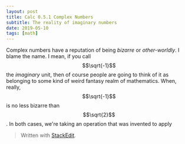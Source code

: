 ```yaml
---
layout: post
title: Calc 0.5.1 Complex Numbers
subtitle: The reality of imaginary numbers
date: 2019-05-10
tags: [math]
---
```


Complex numbers have a reputation of being *bizarre* or *other-worldly*. I blame the name. I mean, if you call $$\sqrt{-1}$$ the *imaginary* unit, then of course people are going to think of it as belonging to some kind of weird fantasy realm of mathematics. When, really, $$\sqrt{-1}$$ is no less bizarre than $$\sqrt{2}$$.  In both cases, we're taking an operation that was invented to apply 

> Written with [StackEdit](https://stackedit.io/).
<!--stackedit_data:
eyJoaXN0b3J5IjpbMTM0Nzg2MDg1NF19
-->